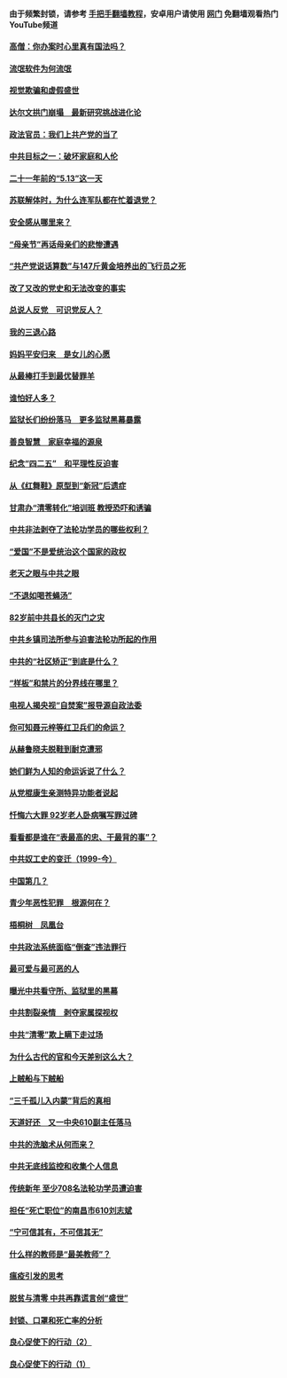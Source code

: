 #### 由于频繁封锁，请参考 [手把手翻墙教程](https://github.com/gfw-breaker/guides/wiki/)，安卓用户请使用 [网门](https://github.com/gfw-breaker/nogfw/blob/master/dl.md?t=06080201) 免翻墙观看热门YouTube频道 

#### [高僧：你办案时心里真有国法吗？](../pages/19/426530.md?t=06080201) 

#### [流氓软件为何流氓](../pages/19/426531.md?t=06080201) 

#### [视觉欺骗和虚假盛世](../pages/19/426443.md?t=06080201) 

#### [达尔文拱门崩塌　最新研究挑战进化论](../pages/19/426009.md?t=06080201) 

#### [政法官员：我们上共产党的当了](../pages/19/425351.md?t=06080201) 

#### [中共目标之一：破坏家庭和人伦](../pages/19/424454.md?t=06080201) 

#### [二十一年前的“5.13”这一天](../pages/19/424814.md?t=06080201) 

#### [苏联解体时，为什么连军队都在忙着退党？](../pages/19/424335.md?t=06080201) 

#### [安全感从哪里来？](../pages/19/424336.md?t=06080201) 

#### [“母亲节”再话母亲们的悲惨遭遇](../pages/19/424234.md?t=06080201) 

#### [“共产党说话算数”与147斤黄金培养出的飞行员之死](../pages/19/424115.md?t=06080201) 

#### [改了又改的党史和无法改变的事实](../pages/19/424037.md?t=06080201) 

#### [总说人反党　可识党反人？](../pages/19/423820.md?t=06080201) 

#### [我的三退心路](../pages/19/423876.md?t=06080201) 

#### [妈妈平安归来　是女儿的心愿](../pages/19/423947.md?t=06080201) 

#### [从最棒打手到最优替罪羊](../pages/19/423819.md?t=06080201) 

#### [谁怕好人多？](../pages/19/423774.md?t=06080201) 

#### [监狱长们纷纷落马　更多监狱黑幕暴露](../pages/19/423787.md?t=06080201) 

#### [善良智慧　家庭幸福的源泉](../pages/19/423632.md?t=06080201) 

#### [纪念“四二五”　和平理性反迫害](../pages/19/423660.md?t=06080201) 

#### [从《红舞鞋》原型到“新冠”后遗症](../pages/19/423509.md?t=06080201) 

#### [甘肃办“清零转化”培训班 教授恐吓和诱骗](../pages/19/423498.md?t=06080201) 

#### [中共非法剥夺了法轮功学员的哪些权利？](../pages/19/423392.md?t=06080201) 

#### [“爱国”不是爱统治这个国家的政权](../pages/19/423029.md?t=06080201) 

#### [老天之眼与中共之眼](../pages/19/423378.md?t=06080201) 

#### [“不退如喝苍蝇汤”](../pages/19/423287.md?t=06080201) 

#### [82岁前中共县长的灭门之灾](../pages/19/423055.md?t=06080201) 

#### [中共乡镇司法所参与迫害法轮功所起的作用](../pages/19/423064.md?t=06080201) 

#### [中共的“社区矫正”到底是什么？](../pages/19/422870.md?t=06080201) 

#### [“样板”和禁片的分界线在哪里？](../pages/19/422704.md?t=06080201) 

#### [电视人揭央视“自焚案”报导源自政法委](../pages/19/422770.md?t=06080201) 

#### [你可知聂元梓等红卫兵们的命运？](../pages/19/422848.md?t=06080201) 

#### [从赫鲁晓夫脱鞋到耐克遭邪](../pages/19/422826.md?t=06080201) 

#### [她们鲜为人知的命运诉说了什么？](../pages/19/422754.md?t=06080201) 

#### [从党棍康生亲测特异功能者说起](../pages/19/422657.md?t=06080201) 

#### [忏悔六大罪 92岁老人卧病嘱写罪过碑](../pages/19/422750.md?t=06080201) 

#### [看看都是谁在“表最高的忠、干最背的事”？](../pages/19/422703.md?t=06080201) 

#### [中共奴工史的变迁（1999-今）](../pages/19/422656.md?t=06080201) 

#### [中国第几？](../pages/19/422496.md?t=06080201) 

#### [青少年恶性犯罪　根源何在？](../pages/19/422449.md?t=06080201) 

#### [梧桐树　凤凰台](../pages/19/422442.md?t=06080201) 

#### [中共政法系统面临“倒查”违法罪行](../pages/19/422497.md?t=06080201) 

#### [最可爱与最可恶的人](../pages/19/422448.md?t=06080201) 

#### [曝光中共看守所、监狱里的黑幕](../pages/19/422390.md?t=06080201) 

#### [中共割裂亲情　剥夺家属探视权](../pages/19/422364.md?t=06080201) 

#### [中共“清零”欺上瞒下走过场](../pages/19/422306.md?t=06080201) 

#### [为什么古代的官和今天差别这么大？](../pages/19/422228.md?t=06080201) 

#### [上贼船与下贼船](../pages/19/422276.md?t=06080201) 

#### [“三千孤儿入内蒙”背后的真相](../pages/19/422229.md?t=06080201) 

#### [天道好还　又一中央610副主任落马](../pages/19/422155.md?t=06080201) 

#### [中共的洗脑术从何而来？](../pages/19/422154.md?t=06080201) 

#### [中共无底线监控和收集个人信息](../pages/19/422039.md?t=06080201) 

#### [传统新年 至少708名法轮功学员遭迫害](../pages/19/421946.md?t=06080201) 

#### [担任“死亡职位”的南昌市610刘志斌](../pages/19/421957.md?t=06080201) 

#### [“宁可信其有，不可信其无”](../pages/19/421691.md?t=06080201) 

#### [什么样的教师是“最美教师”？](../pages/19/421755.md?t=06080201) 

#### [瘟疫引发的思考](../pages/19/421594.md?t=06080201) 

#### [脱贫与清零 中共再靠谎言创“盛世”](../pages/19/421590.md?t=06080201) 

#### [封锁、口罩和死亡率的分析](../pages/19/421495.md?t=06080201) 

#### [良心促使下的行动（2）](../pages/19/421361.md?t=06080201) 

#### [良心促使下的行动（1）](../pages/19/421302.md?t=06080201) 

